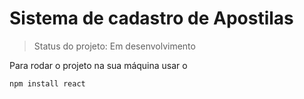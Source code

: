 # Sistema de cadastro de Apostilas

> Status do projeto: Em desenvolvimento

Para rodar o projeto na sua máquina usar o 

```
npm install react
``` 
